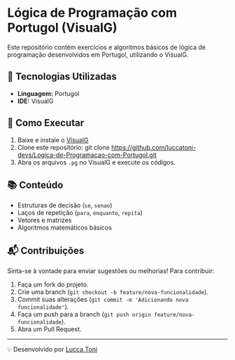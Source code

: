 # Lógica de Programação com Portugol (VisualG)

Este repositório contém exercícios e algoritmos básicos de lógica de programação desenvolvidos em Portugol, utilizando o VisualG.

## 📌 Tecnologias Utilizadas
- **Linguagem:** Portugol
- **IDE:** VisualG

## 🚀 Como Executar
1. Baixe e instale o [VisualG](https://sourceforge.net/projects/visualg30/)
2. Clone este repositório: git clone https://github.com/luccatoni-devs/Logica-de-Programacao-com-Portugol.git
3. Abra os arquivos `.pg` no VisualG e execute os códigos.

## 📚 Conteúdo
- Estruturas de decisão (`se`, `senao`)
- Laços de repetição (`para`, `enquanto`, `repita`)
- Vetores e matrizes
- Algoritmos matemáticos básicos

## 📬 Contribuições
Sinta-se à vontade para enviar sugestões ou melhorias! Para contribuir:
1. Faça um fork do projeto.
2. Crie uma branch (`git checkout -b feature/nova-funcionalidade`).
3. Commit suas alterações (`git commit -m 'Adicionando nova funcionalidade'`).
4. Faça um push para a branch (`git push origin feature/nova-funcionalidade`).
5. Abra um Pull Request.

---
💡 Desenvolvido por [Lucca Toni](https://github.com/luccatoni-devs)

